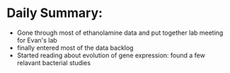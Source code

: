 # Daily Summary:
- Gone through most of ethanolamine data and put together lab meeting for Evan's lab
- finally entered most of the data backlog
- Started reading about evolution of gene expression: found a few relavant bacterial studies
